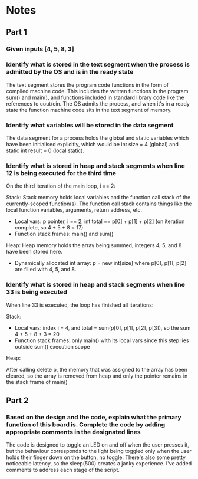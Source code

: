 # Notes

## Part 1

### Given inputs [4, 5, 8, 3]

### Identify what is stored in the text segment when the process is admitted by the OS and is in the ready state

The text segment stores the program code functions in the form of compiled machine code. This includes the written functions in the program sum() and main(), and functions included in standard library code like the references to cout/cin. The OS admits the process, and when it's in a ready state the function machine code sits in the text segment of memory.

### Identify what variables will be stored in the data segment

The data segment for a process holds the global and static variables which have been initialised explicitly, which would be int size = 4 (global) and static int result = 0 (local static).

### Identify what is stored in heap and stack segments when line 12 is being executed for the third time

On the third iteration of the main loop, i == 2:

Stack: Stack memory holds local variables and the function call stack of the currently-scoped function(s). The function call stack contains things like the local function variables, arguments, return address, etc.

- Local vars: p pointer, i == 2, int total == p[0] + p[1] + p[2] (on iteration complete, so 4 + 5 + 8 = 17)
- Function stack frames: main() and sum()

Heap: Heap memory holds the array being summed, integers 4, 5, and 8 have been stored here.

- Dynamically allocated int array: p = new int[size] where p[0], p[1], p[2] are filled with 4, 5, and 8.

### Identify what is stored in heap and stack segments when line 33 is being executed

When line 33 is executed, the loop has finished all iterations:

Stack:

- Local vars: index i = 4, and total = sum(p[0], p[1], p[2], p[3]), so the sum 4 + 5 + 8 + 3 = 20
- Function stack frames: only main() with its local vars since this step lies outside sum() execution scope

Heap:

After calling delete p, the memory that was assigned to the array has been cleared, so the array is removed from heap and only the pointer remains in the stack frame of main()

## Part 2

### Based on the design and the code, explain what the primary function of this board is. Complete the code by adding appropriate comments in the designated lines

The code is designed to toggle an LED on and off when the user presses it, but the behaviour corresponds to the light being toggled only when the user holds their finger down on the button, no toggle. There's also some pretty noticeable latency, so the sleep(500) creates a janky experience. I've added comments to address each stage of the script.

